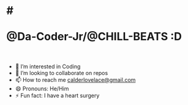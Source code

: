 #                      # </br></br>@Da-Coder-Jr/@CHILL-BEATS :D </br></br> #
- 👀 I’m interested in Coding
- 💞️ I’m looking to collaborate on repos
- 📫 How to reach me calderlovelace@gmail.com
- 😄 Pronouns: He/Him
- ⚡ Fun fact: I have a heart surgery

<!---
Da-Coder-Jr/Da-Coder-Jr is a ✨ special ✨ repository because its `README.md` (this file) appears on your GitHub profile.
You can click the Preview link to take a look at your changes.
--->
